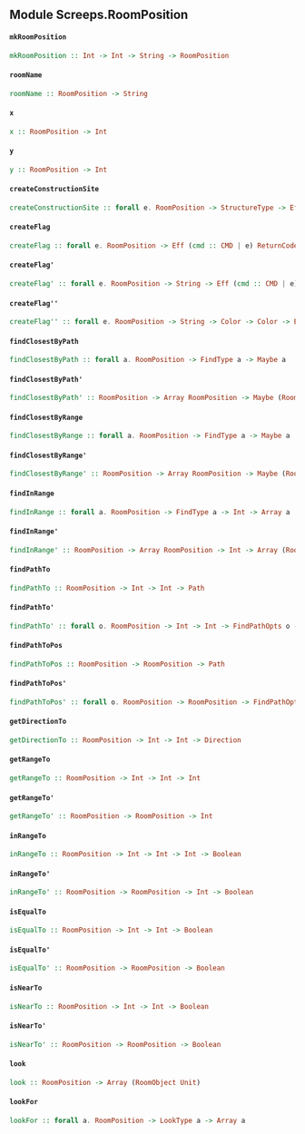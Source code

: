 ## Module Screeps.RoomPosition

#### `mkRoomPosition`

``` purescript
mkRoomPosition :: Int -> Int -> String -> RoomPosition
```

#### `roomName`

``` purescript
roomName :: RoomPosition -> String
```

#### `x`

``` purescript
x :: RoomPosition -> Int
```

#### `y`

``` purescript
y :: RoomPosition -> Int
```

#### `createConstructionSite`

``` purescript
createConstructionSite :: forall e. RoomPosition -> StructureType -> Eff (cmd :: CMD | e) ReturnCode
```

#### `createFlag`

``` purescript
createFlag :: forall e. RoomPosition -> Eff (cmd :: CMD | e) ReturnCode
```

#### `createFlag'`

``` purescript
createFlag' :: forall e. RoomPosition -> String -> Eff (cmd :: CMD | e) ReturnCode
```

#### `createFlag''`

``` purescript
createFlag'' :: forall e. RoomPosition -> String -> Color -> Color -> Eff (cmd :: CMD | e) ReturnCode
```

#### `findClosestByPath`

``` purescript
findClosestByPath :: forall a. RoomPosition -> FindType a -> Maybe a
```

#### `findClosestByPath'`

``` purescript
findClosestByPath' :: RoomPosition -> Array RoomPosition -> Maybe (RoomObject Unit)
```

#### `findClosestByRange`

``` purescript
findClosestByRange :: forall a. RoomPosition -> FindType a -> Maybe a
```

#### `findClosestByRange'`

``` purescript
findClosestByRange' :: RoomPosition -> Array RoomPosition -> Maybe (RoomObject Unit)
```

#### `findInRange`

``` purescript
findInRange :: forall a. RoomPosition -> FindType a -> Int -> Array a
```

#### `findInRange'`

``` purescript
findInRange' :: RoomPosition -> Array RoomPosition -> Int -> Array (RoomObject Unit)
```

#### `findPathTo`

``` purescript
findPathTo :: RoomPosition -> Int -> Int -> Path
```

#### `findPathTo'`

``` purescript
findPathTo' :: forall o. RoomPosition -> Int -> Int -> FindPathOpts o -> Path
```

#### `findPathToPos`

``` purescript
findPathToPos :: RoomPosition -> RoomPosition -> Path
```

#### `findPathToPos'`

``` purescript
findPathToPos' :: forall o. RoomPosition -> RoomPosition -> FindPathOpts o -> Path
```

#### `getDirectionTo`

``` purescript
getDirectionTo :: RoomPosition -> Int -> Int -> Direction
```

#### `getRangeTo`

``` purescript
getRangeTo :: RoomPosition -> Int -> Int -> Int
```

#### `getRangeTo'`

``` purescript
getRangeTo' :: RoomPosition -> RoomPosition -> Int
```

#### `inRangeTo`

``` purescript
inRangeTo :: RoomPosition -> Int -> Int -> Int -> Boolean
```

#### `inRangeTo'`

``` purescript
inRangeTo' :: RoomPosition -> RoomPosition -> Int -> Boolean
```

#### `isEqualTo`

``` purescript
isEqualTo :: RoomPosition -> Int -> Int -> Boolean
```

#### `isEqualTo'`

``` purescript
isEqualTo' :: RoomPosition -> RoomPosition -> Boolean
```

#### `isNearTo`

``` purescript
isNearTo :: RoomPosition -> Int -> Int -> Boolean
```

#### `isNearTo'`

``` purescript
isNearTo' :: RoomPosition -> RoomPosition -> Boolean
```

#### `look`

``` purescript
look :: RoomPosition -> Array (RoomObject Unit)
```

#### `lookFor`

``` purescript
lookFor :: forall a. RoomPosition -> LookType a -> Array a
```


